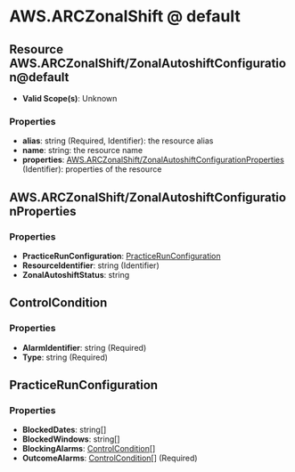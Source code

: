 # AWS.ARCZonalShift @ default

## Resource AWS.ARCZonalShift/ZonalAutoshiftConfiguration@default
* **Valid Scope(s)**: Unknown
### Properties
* **alias**: string (Required, Identifier): the resource alias
* **name**: string: the resource name
* **properties**: [AWS.ARCZonalShift/ZonalAutoshiftConfigurationProperties](#awsarczonalshiftzonalautoshiftconfigurationproperties) (Identifier): properties of the resource

## AWS.ARCZonalShift/ZonalAutoshiftConfigurationProperties
### Properties
* **PracticeRunConfiguration**: [PracticeRunConfiguration](#practicerunconfiguration)
* **ResourceIdentifier**: string (Identifier)
* **ZonalAutoshiftStatus**: string

## ControlCondition
### Properties
* **AlarmIdentifier**: string (Required)
* **Type**: string (Required)

## PracticeRunConfiguration
### Properties
* **BlockedDates**: string[]
* **BlockedWindows**: string[]
* **BlockingAlarms**: [ControlCondition](#controlcondition)[]
* **OutcomeAlarms**: [ControlCondition](#controlcondition)[] (Required)

